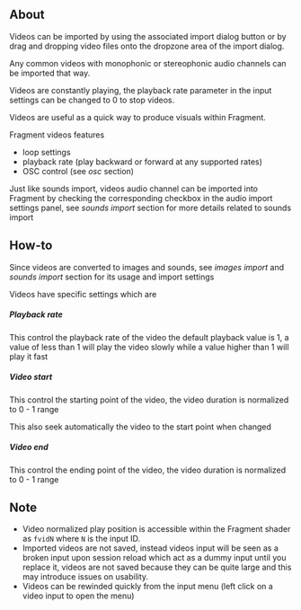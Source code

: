## About

Videos can be imported by using the associated import dialog button or by drag and dropping video files onto the dropzone area of the import dialog.

Any common videos with monophonic or stereophonic audio channels can be imported that way.

Videos are constantly playing, the playback rate parameter in the input settings can be changed to 0 to stop videos.

Videos are useful as a quick way to produce visuals within Fragment.

Fragment videos features

- loop settings
- playback rate (play backward or forward at any supported rates)
- OSC control (see *osc* section)

Just like sounds import, videos audio channel can be imported into Fragment by checking the corresponding checkbox in the audio import settings panel, see *sounds import* section for more details related to sounds import

## How-to

Since videos are converted to images and sounds, see *images import* and *sounds import* section for its usage and import settings

Videos have specific settings which are

##### Playback rate

This control the playback rate of the video the default playback value is 1, a value of less than 1 will play the video slowly while a value higher than 1 will play it fast

##### Video start

This control the starting point of the video, the video duration is normalized to 0 - 1 range

This also seek automatically the video to the start point when changed

##### Video end

This control the ending point of the video, the video duration is normalized to 0 - 1 range

## Note

- Video normalized play position is accessible within the Fragment shader as `fvidN` where `N` is the input ID.
- Imported videos are not saved, instead videos input will be seen as a broken input upon session reload which act as a dummy input until you replace it, videos are not saved because they can be quite large and this may introduce issues on usability.
- Videos can be rewinded quickly from the input menu (left click on a video input to open the menu)